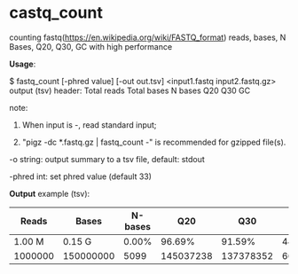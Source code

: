 # castq_count

counting fastq(https://en.wikipedia.org/wiki/FASTQ_format) reads, bases, N Bases, Q20, Q30, GC
with high performance

**Usage**:

  $ fastq_count  [-phred value]  [-out out.tsv]  <input1.fastq input2.fastq.gz>
  output (tsv) header: Total reads  Total bases  N bases  Q20  Q30  GC
  
  note:
  
  1. When input is -, read standard input;
    
  2. "pigz -dc *.fastq.gz | fastq_count -" is recommended for gzipped file(s).

  -o string: output summary to a tsv file, default: stdout
  
  -phred int: set phred value (default 33)

**Output** example (tsv):

| Reads | Bases | N-bases | Q20 | Q30 | GC |
| ----------- | ----------- | ------- | --- | --- | -- |
| 1.00 M | 0.15 G | 0.00% | 96.69% | 91.59% | 44.20% |
| 1000000 | 150000000 | 5099 | 145037238 | 137378352 | 66294072 |
